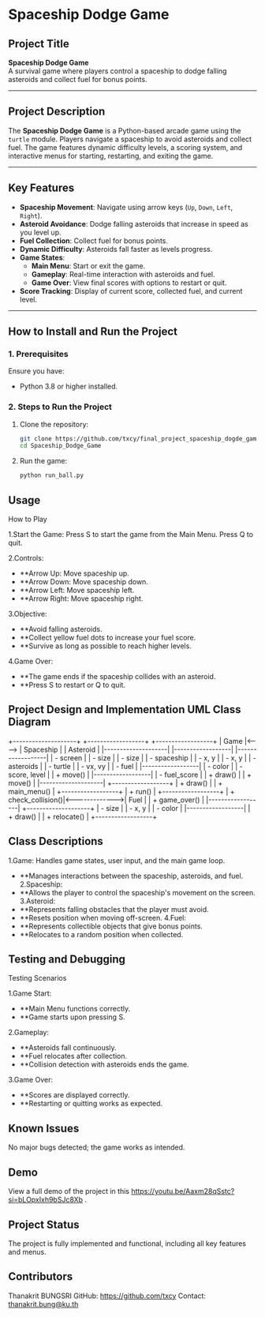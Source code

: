 # **Spaceship Dodge Game**

## **Project Title**
**Spaceship Dodge Game**  
A survival game where players control a spaceship to dodge falling asteroids and collect fuel for bonus points.

---

## **Project Description**

The **Spaceship Dodge Game** is a Python-based arcade game using the `turtle` module. Players navigate a spaceship to avoid asteroids and collect fuel. The game features dynamic difficulty levels, a scoring system, and interactive menus for starting, restarting, and exiting the game.

---

## **Key Features**

- **Spaceship Movement**: Navigate using arrow keys (`Up`, `Down`, `Left`, `Right`).
- **Asteroid Avoidance**: Dodge falling asteroids that increase in speed as you level up.
- **Fuel Collection**: Collect fuel for bonus points.
- **Dynamic Difficulty**: Asteroids fall faster as levels progress.
- **Game States**:
  - **Main Menu**: Start or exit the game.
  - **Gameplay**: Real-time interaction with asteroids and fuel.
  - **Game Over**: View final scores with options to restart or quit.
- **Score Tracking**: Display of current score, collected fuel, and current level.

---

## **How to Install and Run the Project**

### **1. Prerequisites**
Ensure you have:
- Python 3.8 or higher installed.

### **2. Steps to Run the Project**

1. Clone the repository:
   ```bash
   git clone https://github.com/txcy/final_project_spaceship_dogde_game.git
   cd Spaceship_Dodge_Game
2. Run the game:
   ```bash
   python run_ball.py


Usage
--------------
How to Play

1.Start the Game:
Press S to start the game from the Main Menu.
Press Q to quit.

2.Controls:
- **Arrow Up: Move spaceship up.
- **Arrow Down: Move spaceship down.
- **Arrow Left: Move spaceship left.
- **Arrow Right: Move spaceship right.
  
3.Objective:
- **Avoid falling asteroids.
- **Collect yellow fuel dots to increase your fuel score.
- **Survive as long as possible to reach higher levels.
  
4.Game Over:
- **The game ends if the spaceship collides with an asteroid.
- **Press S to restart or Q to quit.

Project Design and Implementation
UML Class Diagram
--------
+--------------------+       +------------------+       +------------------+
|       Game         |<----> |    Spaceship     |       |     Asteroid     |
|--------------------|       |------------------|       |------------------|
| - screen           |       | - size           |       | - size           |
| - spaceship        |       | - x, y           |       | - x, y           |
| - asteroids        |       | - turtle         |       | - vx, vy         |
| - fuel             |       |------------------|       | - color          |
| - score, level     |       | + move()         |       |------------------|
| - fuel_score       |       | + draw()         |       | + move()         |
|--------------------|       +------------------+       | + draw()         |
| + main_menu()      |                                  +------------------+
| + run()            |               +------------------+
| + check_collision()|<------------->|      Fuel         |
| + game_over()      |               |------------------|
+--------------------+               | - size           |
                                     | - x, y           |
                                     | - color          |
                                     |------------------|
                                     | + draw()         |
                                     | + relocate()     |
                                     +------------------+

                                     
Class Descriptions
---------------
1.Game:
Handles game states, user input, and the main game loop.
- **Manages interactions between the spaceship, asteroids, and fuel.
2.Spaceship:
- **Allows the player to control the spaceship's movement on the screen.
3.Asteroid:
- **Represents falling obstacles that the player must avoid.
- **Resets position when moving off-screen.
4.Fuel:
- **Represents collectible objects that give bonus points.
- **Relocates to a random position when collected.

Testing and Debugging
-------------
Testing Scenarios

1.Game Start:
- **Main Menu functions correctly.
- **Game starts upon pressing S.

2.Gameplay:
- **Asteroids fall continuously.
- **Fuel relocates after collection.
- **Collision detection with asteroids ends the game.
  
3.Game Over:
- **Scores are displayed correctly.
- **Restarting or quitting works as expected.

Known Issues
-------
No major bugs detected; the game works as intended.

Demo
----------
View a full demo of the project in this https://youtu.be/Aaxm28qSstc?si=bLOpxIxh9bSJc8Xb .

Project Status
----------
The project is fully implemented and functional, including all key features and menus.

Contributors
----------
Thanakrit BUNGSRI
GitHub: https://github.com/txcy
Contact: thanakrit.bung@ku.th

